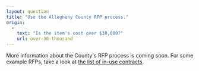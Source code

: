 ```yaml
---
layout: question
title: "Use the Allegheny County RFP process."
origin:
  -
    text: "Is the item's cost over $30,000?"
    url: over-30-thousand
---
```


More information about the County's RFP process is coming soon. For some example RFPs, take a look at [the list of in-use contracts](http://apps.county.allegheny.pa.us/BidsSearch/SpecSearch.aspx).